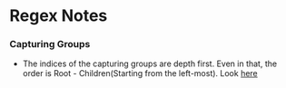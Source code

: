 # Regex Notes

### Capturing Groups
- The indices of the capturing groups are depth first. Even in that, the order is Root - Children(Starting from the left-most). Look [here](https://github.com/media-net/DashboardApp-ReactNative/pull/26)